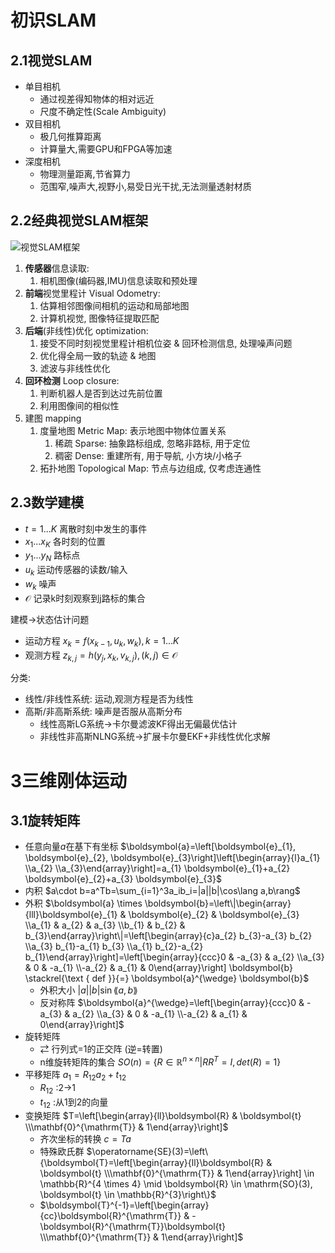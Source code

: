 # 初识SLAM

## 2.1视觉SLAM

- 单目相机
  - 通过视差得知物体的相对远近
  - 尺度不确定性(Scale Ambiguity)
- 双目相机
  - 极几何推算距离
  - 计算量大,需要GPU和FPGA等加速
- 深度相机
  - 物理测量距离,节省算力
  - 范围窄,噪声大,视野小,易受日光干扰,无法测量透射材质

## 2.2经典视觉SLAM框架

![视觉SLAM框架](/img/%E8%A7%86%E8%A7%89SLAM%E6%A1%86%E6%9E%B6.png)

1. **传感器**信息读取: 
   1. 相机图像(编码器,IMU)信息读取和预处理
2. **前端**视觉里程计 Visual Odometry: 
   1. 估算相邻图像间相机的运动和局部地图
   2. 计算机视觉, 图像特征提取匹配
3. **后端**(非线性)优化 optimization: 
   1. 接受不同时刻视觉里程计相机位姿 & 回环检测信息, 处理噪声问题
   2. 优化得全局一致的轨迹 & 地图
   3. 滤波与非线性优化
4. **回环检测** Loop closure: 
   1. 判断机器人是否到达过先前位置
   2. 利用图像间的相似性
5. 建图 mapping
   1. 度量地图 Metric Map: 表示地图中物体位置关系
      1. 稀疏 Sparse: 抽象路标组成, 忽略非路标, 用于定位
      2. 稠密 Dense: 重建所有, 用于导航, 小方块/小格子
   2. 拓扑地图 Topological Map: 节点与边组成, 仅考虑连通性

## 2.3数学建模

- $t=1 ... K$ 离散时刻中发生的事件
- $x_1 ... x_K$ 各时刻的位置
- $y_1 ... y_N$ 路标点
- $u_k$ 运动传感器的读数/输入
- $w_k$ 噪声
- $\mathcal{O}$ 记录k时刻观察到j路标的集合

建模->状态估计问题

- 运动方程 $x_k=f(x_{k-1},u_k,w_k), k=1...K$
- 观测方程 $z_{k,j}=h(y_j,x_k,v_{k,j}), (k,j)\in\mathcal{O}$

分类:

- 线性/非线性系统: 运动,观测方程是否为线性
- 高斯/非高斯系统: 噪声是否服从高斯分布
  - 线性高斯LG系统->卡尔曼滤波KF得出无偏最优估计
  - 非线性非高斯NLNG系统->扩展卡尔曼EKF+非线性优化求解

# 3三维刚体运动

## 3.1旋转矩阵

- 任意向量$a$在基下有坐标 $\boldsymbol{a}=\left[\boldsymbol{e}_{1}, \boldsymbol{e}_{2}, \boldsymbol{e}_{3}\right]\left[\begin{array}{l}a_{1} \\a_{2} \\a_{3}\end{array}\right]=a_{1} \boldsymbol{e}_{1}+a_{2} \boldsymbol{e}_{2}+a_{3} \boldsymbol{e}_{3}$
- 内积 $a\cdot b=a^Tb=\sum_{i=1}^3a_ib_i=|a||b|\cos\lang a,b\rang$
- 外积 $\boldsymbol{a} \times \boldsymbol{b}=\left\|\begin{array}{lll}\boldsymbol{e}_{1} & \boldsymbol{e}_{2} & \boldsymbol{e}_{3} \\a_{1} & a_{2} & a_{3} \\b_{1} & b_{2} & b_{3}\end{array}\right\|=\left[\begin{array}{c}a_{2} b_{3}-a_{3} b_{2} \\a_{3} b_{1}-a_{1} b_{3} \\a_{1} b_{2}-a_{2} b_{1}\end{array}\right]=\left[\begin{array}{ccc}0 & -a_{3} & a_{2} \\a_{3} & 0 & -a_{1} \\-a_{2} & a_{1} & 0\end{array}\right] \boldsymbol{b} \stackrel{\text { def }}{=} \boldsymbol{a}^{\wedge} \boldsymbol{b}$
  - 外积大小 $|a||b|\sin\lang a,b\rang$
  - 反对称阵 $\boldsymbol{a}^{\wedge}=\left[\begin{array}{ccc}0 & -a_{3} & a_{2} \\a_{3} & 0 & -a_{1} \\-a_{2} & a_{1} & 0\end{array}\right]$
- 旋转矩阵
  - $\rightleftarrows$ 行列式=1的正交阵 (逆=转置)
  - n维旋转矩阵的集合 $SO(n)=\{R\in \mathbb{R}^{n\times n}|RR^T=I,det(R)=1 \}$
- 平移矩阵 $a_1=R_{12}a_2+t_{12}$
  - $R_{12}$ :2->1
  - $t_{12}$ :从1到2的向量
- 变换矩阵 $T=\left[\begin{array}{ll}\boldsymbol{R} & \boldsymbol{t} \\\mathbf{0}^{\mathrm{T}} & 1\end{array}\right]$
  - 齐次坐标的转换 $c=Ta$
  - 特殊欧氏群 $\operatorname{SE}(3)=\left\{\boldsymbol{T}=\left[\begin{array}{ll}\boldsymbol{R} & \boldsymbol{t} \\\mathbf{0}^{\mathrm{T}} & 1\end{array}\right] \in \mathbb{R}^{4 \times 4} \mid \boldsymbol{R} \in \mathrm{SO}(3), \boldsymbol{t} \in \mathbb{R}^{3}\right\}$
  - $\boldsymbol{T}^{-1}=\left[\begin{array}{cc}\boldsymbol{R}^{\mathrm{T}} & -\boldsymbol{R}^{\mathrm{T}}\boldsymbol{t} \\\mathbf{0}^{\mathrm{T}} & 1\end{array}\right]$